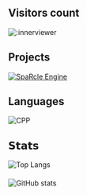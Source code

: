 ## Visitors count

![:innerviewer](https://count.getloli.com/get/@innerviewer?theme=asoul)

## Projects
[![SpaRcle Engine](https://img.shields.io/badge/-SpaRcleEngine-000?&logo=c%2B%2B)](https://github.com/Monika0000/SREngine)

## Languages
![CPP](https://img.shields.io/badge/-C++-000?&logo=c%2B%2B)

## 𝗦𝘁𝗮𝘁𝘀
![Top Langs](https://github-readme-stats.vercel.app/api/top-langs/?username=innerviewer&layout=compact&theme=gruvbox)
####
![GitHub stats](https://github-readme-stats.vercel.app/api?username=innerviewer&show_icons=true&theme=gruvbox)
